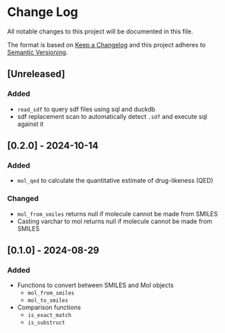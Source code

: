 # Change Log

All notable changes to this project will be documented in this file.

The format is based on [Keep a Changelog](http://keepachangelog.com/)
and this project adheres to [Semantic Versioning](http://semver.org/).

## [Unreleased]

### Added

- `read_sdf` to query sdf files using sql and duckdb
- sdf replacement scan to automatically detect `.sdf` and execute sql against it

## [0.2.0] - 2024-10-14

### Added

- `mol_qed` to calculate the quantitative estimate of drug-likeness (QED)

### Changed

- `mol_from_smiles` returns null if molecule cannot be made from SMILES
- Casting varchar to mol returns null if molecule cannot be made from SMILES

## [0.1.0] - 2024-08-29

### Added

- Functions to convert between SMILES and Mol objects
  - `mol_from_smiles`
  - `mol_to_smiles`
- Comparison functions
  - `is_exact_match`
  - `is_substruct`
